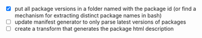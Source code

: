 - [x] put all package versions in a folder named with the package id (or find a mechanism for extracting distinct package names in bash)
- [ ] update manifest generator to only parse latest versions of packages
- [ ] create a transform that generates the package html description